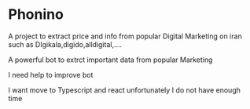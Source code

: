 # Phonino
A project to extract price and info from popular Digital Marketing on iran such as DIgikala,digido,alldigital,....

A powerful bot to extrct important data from popular Marketing

I need help to improve bot

I want move to Typescript and react unfortunately I do not have enough time
